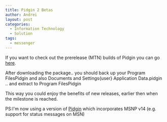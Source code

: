 ```yaml
---
title: Pidgin 2 Betas
author: Andrei
layout: post
categories:
  - Information Technology
  - Solution
tags:
  - messenger
---
```

If you want to check out the prerelease (MTN) builds of Pidgin you can go [here][1].

After downloading the package.. you should back up your Program FilesPidgin and also Documents and Settings{user} Application Data.pidgin .. and extract to Program FilesPidgin

This way you could enjoy the benefits of new releases, earlier then when the milestone is reached.

PS:I'm now using a version of [Pidgin][2] which incorporates MSNP v14 (e.g. support for status messages on MSN)

 [1]: http://geddeth.dk/downloads/pidgin/
 [2]: http://bomahy.nl/hylke/blog/7-reasons-to-look-forward-to-pidgin-221/